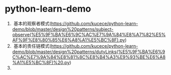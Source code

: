 # python-learn-demo

1.  基本的观察者模式(https://github.com/kucece/python-learn-demo/blob/master/design%20patterns/subject-observe(%E5%9F%BA%E6%9C%AC%E7%9A%84%E8%A7%82%E5%AF%9F%E8%80%85%E6%A8%A1%E5%BC%8F).py)
2.  基本的责任链模式(https://github.com/kucece/python-learn-demo/blob/master/design%20patterns/dutyLinks(%E5%9F%BA%E6%9C%AC%E7%9A%84%E8%81%8C%E8%B4%A3%E9%93%BE%E6%A8%A1%E5%BC%8F)%20.py)
3.  
